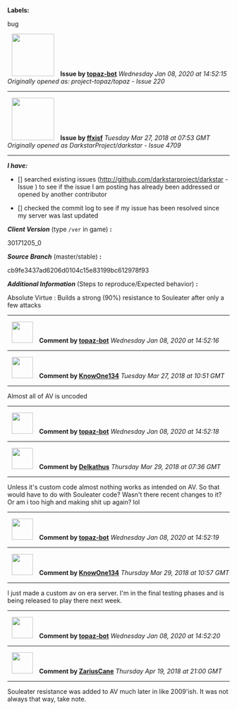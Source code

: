 **Labels:**

bug



<a href="https://github.com/topaz-bot"><img src="https://avatars3.githubusercontent.com/u/59651103?v=4" width="96" height="96" hspace="10"></img></a> **Issue by [topaz-bot](https://github.com/topaz-bot)**
_Wednesday Jan 08, 2020 at 14:52:15_
_Originally opened as: project-topaz/topaz - Issue 220_

----

<a href="https://github.com/ffxisf"><img src="https://avatars3.githubusercontent.com/u/2270559?v=4"  width="96" height="96" hspace="10"></img></a> **Issue by [ffxisf](https://github.com/ffxisf)**
_Tuesday Mar 27, 2018 at 07:53 GMT_
_Originally opened as DarkstarProject/darkstar - Issue 4709_

----

<!-- place 'x' mark between square [] brackets to checkmark box -->

**_I have:_**

- [] searched existing issues (http://github.com/darkstarproject/darkstar - Issue ) to see if the issue I am posting has already been addressed or opened by another contributor
- [] checked the commit log to see if my issue has been resolved since my server was last updated


<!-- Issues will be closed without being looked into if the following information is missing (unless its not applicable). -->

**_Client Version_** (type `/ver` in game) **:** 
30171205_0 

**_Source Branch_** (master/stable) **:** 
cb9fe3437ad6206d0104c15e83199bc612978f93

**_Additional Information_** (Steps to reproduce/Expected behavior) **:** 
Absolute Virtue : Builds a strong (90%) resistance to Souleater after only a few attacks




----
<a href="https://github.com/topaz-bot"><img src="https://avatars3.githubusercontent.com/u/59651103?v=4" width="48" height="48" hspace="10"></img></a> **Comment by [topaz-bot](https://github.com/topaz-bot)**
_Wednesday Jan 08, 2020 at 14:52:16_

----

<a href="https://github.com/KnowOne134"><img src="https://avatars3.githubusercontent.com/u/35616771?v=4"  width="48" height="48" hspace="10"></img></a> **Comment by [KnowOne134](https://github.com/KnowOne134)**
_Tuesday Mar 27, 2018 at 10:51 GMT_

----

Almost all of AV is uncoded



----
<a href="https://github.com/topaz-bot"><img src="https://avatars3.githubusercontent.com/u/59651103?v=4" width="48" height="48" hspace="10"></img></a> **Comment by [topaz-bot](https://github.com/topaz-bot)**
_Wednesday Jan 08, 2020 at 14:52:18_

----

<a href="https://github.com/Delkathus"><img src="https://avatars0.githubusercontent.com/u/5308906?v=4"  width="48" height="48" hspace="10"></img></a> **Comment by [Delkathus](https://github.com/Delkathus)**
_Thursday Mar 29, 2018 at 07:36 GMT_

----

Unless it's custom code almost nothing works as intended on AV. So that would have to do with Souleater code? Wasn't there recent changes to it? Or am i too high and making shit up again? lol



----
<a href="https://github.com/topaz-bot"><img src="https://avatars3.githubusercontent.com/u/59651103?v=4" width="48" height="48" hspace="10"></img></a> **Comment by [topaz-bot](https://github.com/topaz-bot)**
_Wednesday Jan 08, 2020 at 14:52:19_

----

<a href="https://github.com/KnowOne134"><img src="https://avatars3.githubusercontent.com/u/35616771?v=4"  width="48" height="48" hspace="10"></img></a> **Comment by [KnowOne134](https://github.com/KnowOne134)**
_Thursday Mar 29, 2018 at 10:57 GMT_

----

I just made a custom av on era server. I'm in the final testing phases and is being released to play there next week. 



----
<a href="https://github.com/topaz-bot"><img src="https://avatars3.githubusercontent.com/u/59651103?v=4" width="48" height="48" hspace="10"></img></a> **Comment by [topaz-bot](https://github.com/topaz-bot)**
_Wednesday Jan 08, 2020 at 14:52:20_

----

<a href="https://github.com/ZariusCane"><img src="https://avatars2.githubusercontent.com/u/16099481?v=4"  width="48" height="48" hspace="10"></img></a> **Comment by [ZariusCane](https://github.com/ZariusCane)**
_Thursday Apr 19, 2018 at 21:00 GMT_

----

Souleater resistance was added to AV much later in like 2009'ish.  It was not always that way, take note.

